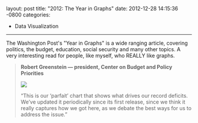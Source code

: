 layout: post
title:  "2012: The Year in Graphs"
date:   2012-12-28 14:15:36 -0800
categories:
  - Data Visualization
---

The Washington Post's "Year in Graphs" is a wide ranging article, covering politics, the budget, education, social security and many other topics. A very interesting read for people, like myself, who REALLY like graphs.

 > 
 > 
 >  __Robert Greenstein — president, Center on Budget and Policy Priorities__ 
 > 
 >  [![](/attachments/3eba1c359ba1d64c52711bd23a52f911/image.png)](http://www.washingtonpost.com/blogs/wonkblog/files/2012/12/1.1.jpg) 
 > 
 > “This is our ‘parfait’ chart that shows what drives our record deficits. We’ve updated it periodically since its first release, since we think it really captures how we got here, as we debate the best ways for us to address the issue.”
 > 
 > 
